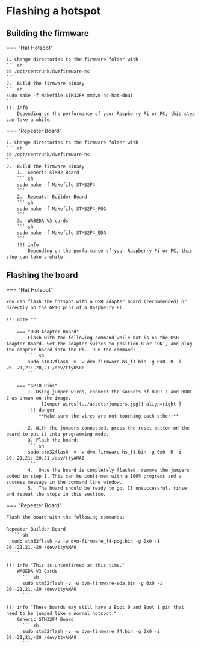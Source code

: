 # Flashing a hotspot

## Building the firmware

=== "Hat Hotspot"

    1. Change directories to the firmware folder with
    ``` sh
    cd /opt/centrunk/dvmfirmware-hs
    ```
    2.	Build the firmware binary
    ``` sh
    sudo make -f Makefile.STM32FX mmdvm-hs-hat-dual
    ```
    !!! info
        Depending on the performance of your Raspberry Pi or PC, this step can take a while.

=== "Repeater Board"

    1. Change directories to the firmware folder with
    ``` sh
    cd /opt/centrunk/dvmfirmware-hs
    ```
    2.	Build the firmware binary
        1.	Generic STM32 Board
        ``` sh
        sudo make -f Makefile.STM32F4
        ```
        2.	Repeater Builder Board
        ``` sh
        sudo make -f Makefile.STM32F4_POG
        ```
        3.	WA0EDA V3 cards
        ``` sh
        sudo make -f Makefile.STM32F4_EDA
        ```
        !!! info
            Depending on the performance of your Raspberry Pi or PC, this step can take a while.

## Flashing the board

=== "Hat Hotspot"

    You can flash the hotspot with a USB adapter board (recommended) or directly on the GPIO pins of a Raspberry Pi.

    !!! note ""

        === "USB Adapter Board"
            Flash with the following command while hat is on the USB Adapter Board. Set the adapter switch to position B or ‘ON’, and plug the adapter board into the Pi.  Run the command:
            ``` sh
            sudo stm32flash -v -w dvm-firmware-hs_f1.bin -g 0x0 -R -i 20,-21,21:-20,21 /dev/ttyUSB0
            ```

        === "GPIO Pins"
            1. Using jumper wires, connect the sockets of BOOT 1 and BOOT 2 as shown on the image.
                ![Jumper wires](../assets/jumpers.jpg){ align=right }
            !!! danger
                **Make sure the wires are not touching each other!**

            2. With the jumpers connected, press the reset button on the board to put it into programming mode.
            3. Flash the board:
            ``` sh
            sudo stm32flash -v -w dvm-firmware-hs_f1.bin -g 0x0 -R -i 20,-21,21:-20,21 /dev/ttyAMA0
            ```
            4.	Once the board is completely flashed, remove the jumpers added in step 1. This can be confirmed with a 100% progress and a success message in the command line window.
            5.	The board should be ready to go. If unsuccessful, rinse and repeat the steps in this section.

=== "Repeater Board"

    Flash the board with the following commands:

    Repeater Builder Board
      ``` sh
      sudo stm32flash -v -w dvm-firmware_f4-pog.bin -g 0x0 -i 20,-21,21,-20 /dev/ttyAMA0
      ```

    !!! info "This is unconfirmed at this time."
        WA0EDA V3 Cards
          ``` sh
          sudo stm32flash -v -w dvm-firmware-eda.bin -g 0x0 -i 20,-21,21,-20 /dev/ttyAMA0
          ```

    !!! info "These boards may still have a Boot 0 and Boot 1 pin that need to be jumped like a normal hotspot."
        Generic STM32F4 Board
          ``` sh
          sudo stm32flash -v -w dvm-firmware_f4.bin -g 0x0 -i 20,-21,21,-20 /dev/ttyAMA0
          ```
